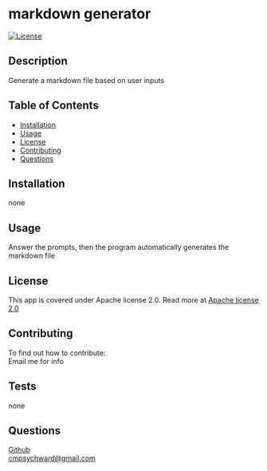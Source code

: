# markdown generator 

  [![License](https://img.shields.io/badge/License-Apache_2.0-blue.svg)](https://opensource.org/licenses/Apache-2.0)
  
  ## Description
  Generate a markdown file based on user inputs

  ## Table of Contents
  
  - [Installation](#installation)
  - [Usage](#usage)
  - [License](#license)
  - [Contributing](#contributing)
  - [Questions](#questions)
  
  ## Installation
  none

  ## Usage
  Answer the prompts, then the program automatically generates the markdown file

  ## License
  This app is covered under Apache license 2.0. Read more at [Apache license 2.0](https://opensource.org/licenses/Apache-2.0)

  ## Contributing
  To find out how to contribute:  
  Email me for info

  ## Tests
  none

  ## Questions
  [Github](https://github.com/CJMerit/)  
  [cmpsychward@gmail.com](cmpsychward@gmail.com)
